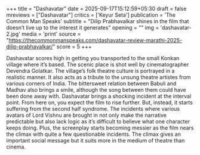 +++
title = "Dashavatar"
date = 2025-09-17T15:12:59+05:30
draft = false
mreviews = ["Dashavatar"]
critics = ['Keyur Seta']
publication = 'The Common Man Speaks'
subtitle = "Dilip Prabhavalkar shines in the film that doesn’t live up to the interest it generates"
opening = ""
img = 'dashavatar-2.jpg'
media = 'print'
source = "https://thecommonmanspeaks.com/dashavatar-review-marathi-2025-dilip-prabhavalkar/"
score = 5
+++

Dashavatar scores high in getting you transported to the small Konkan village where it’s based. The scenic place is shot well by cinematographer Devendra Golatkar. The village’s folk theatre culture is portrayed in a realistic manner. It also acts as a tribute to the unsung theatre artistes from various corners of India. The bittersweet relation between Babuli and Madhav also brings a smile, although the song between them could have been done away with. Dashavatar brings a shocking incident at the interval point. From here on, you expect the film to rise further. But, instead, it starts suffering from the second half syndrome. The incidents where various avatars of Lord Vishnu are brought in not only make the narrative predictable but also lack logic as it’s difficult to believe what one character keeps doing. Plus, the screenplay starts becoming messier as the film nears the climax with quite a few questionable incidents. The climax gives an important social message but it suits more in the medium of theatre than cinema.
